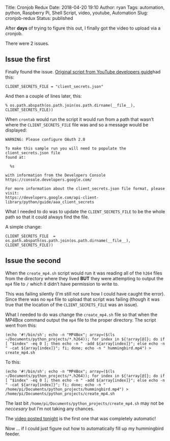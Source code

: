 Title: Cronjob Redux
Date: 2018-04-20 19:10
Author: ryan
Tags: automation, python, Raspberry Pi, Shell Script, video, youtube, Automation
Slug: cronjob-redux
Status: published

After **days** of trying to figure this out, I finally got the video to upload via a cronjob.

There were 2 issues.

## Issue the first

Finally found the issue. [Original script from YouTube developers guide](https://developers.google.com/youtube/v3/guides/uploading_a_video)had this:

    CLIENT_SECRETS_FILE = "client_secrets.json"

And then a couple of lines later, this:

    % os.path.abspath(os.path.join(os.path.dirname(__file__), CLIENT_SECRETS_FILE))

When `crontab` would run the script it would run from a path that wasn’t where the `CLIENT_SECRETS_FILE` file was and so a message would be displayed:

    WARNING: Please configure OAuth 2.0

    To make this sample run you will need to populate the client_secrets.json file
    found at:

      %s

    with information from the Developers Console
    https://console.developers.google.com/

    For more information about the client_secrets.json file format, please visit:
    https://developers.google.com/api-client-library/python/guide/aaa_client_secrets

What I needed to do was to update the `CLIENT_SECRETS_FILE` to be the whole path so that it could always find the file.

A simple change:

    CLIENT_SECRETS_FILE  = os.path.abspath(os.path.join(os.path.dirname(__file__), CLIENT_SECRETS_FILE))

## Issue the second

When the `create_mp4.sh` script would run it was reading all of the `h264` files from the directory where they lived **BUT** they were attempting to output the `mp4` file to `/` which it didn’t have permission to write to.

This was failing silently (I’m still not sure how I could have caught the error). Since there was no `mp4` file to upload that script was failing (though it was true that the location of the `CLIENT_SECRETS_FILE` was an issue).

What I needed to do was change the `create_mp4.sh` file so that when the MP4Box command output the `mp4` file to the proper directory. The script went from this:

    (echo '#!/bin/sh'; echo -n "MP4Box"; array=($(ls ~/Documents/python_projects/*.h264)); for index in ${!array[@]}; do if [ "$index" -eq 0 ]; then echo -n " -add ${array[index]}"; else echo -n " -cat ${array[index]}"; fi; done; echo -n " hummingbird.mp4") > create_mp4.sh

To this:

    (echo '#!/bin/sh'; echo -n "MP4Box"; array=($(ls ~/Documents/python_projects/*.h264)); for index in ${!array[@]}; do if [ "$index" -eq 0 ]; then echo -n " -add ${array[index]}"; else echo -n " -cat ${array[index]}"; fi; done; echo -n " /home/pi/Documents/python_projects/hummingbird.mp4") > /home/pi/Documents/python_projects/create_mp4.sh

The last bit `/home/pi/Documents/python_projects/create_mp4.sh` may not be *neccesary* but I’m not taking any chances.

The [video posted tonight](https://www.youtube.com/watch?v=OaRiW1aFk9k) is the first one that was completely automatic!

Now … if I could just figure out how to automatically fill up my hummingbird feeder.
